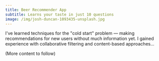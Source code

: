 ```yaml
---
title: Beer Recommender App
subtitle: Learns your taste in just 10 questions
image: /img/josh-duncan-1093435-unsplash.jpg
---
```


I've learned techniques for the "cold start" problem — making recommendations for new users without much information yet. I gained experience with collaborative filtering and content-based approaches...

(More content to follow)
